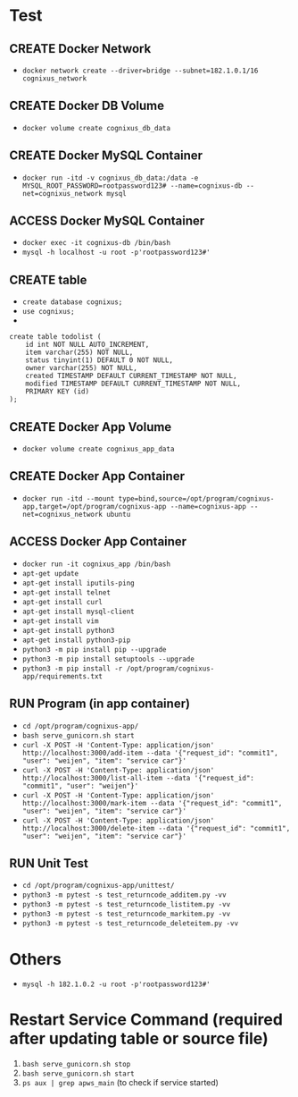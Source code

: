 # Test
## CREATE Docker Network
- ```docker network create --driver=bridge --subnet=182.1.0.1/16 cognixus_network```

## CREATE Docker DB Volume
- ```docker volume create cognixus_db_data```

## CREATE Docker MySQL Container
- ```docker run -itd -v cognixus_db_data:/data -e MYSQL_ROOT_PASSWORD=rootpassword123# --name=cognixus-db --net=cognixus_network mysql```

## ACCESS Docker MySQL Container
- ```docker exec -it cognixus-db /bin/bash```
- ```mysql -h localhost -u root -p'rootpassword123#'```

## CREATE table
- ```create database cognixus;```
- ```use cognixus;```
- 
```
create table todolist (
    id int NOT NULL AUTO_INCREMENT,
    item varchar(255) NOT NULL,
    status tinyint(1) DEFAULT 0 NOT NULL,
    owner varchar(255) NOT NULL,
    created TIMESTAMP DEFAULT CURRENT_TIMESTAMP NOT NULL,
    modified TIMESTAMP DEFAULT CURRENT_TIMESTAMP NOT NULL,
    PRIMARY KEY (id)
);
```

## CREATE Docker App Volume
- ```docker volume create cognixus_app_data```

## CREATE Docker App Container
- ```docker run -itd --mount type=bind,source=/opt/program/cognixus-app,target=/opt/program/cognixus-app --name=cognixus-app --net=cognixus_network ubuntu```

## ACCESS Docker App Container
- ```docker run -it cognixus_app /bin/bash```
- ```apt-get update```
- ```apt-get install iputils-ping```
- ```apt-get install telnet```
- ```apt-get install curl```
- ```apt-get install mysql-client```
- ```apt-get install vim```
- ```apt-get install python3```
- ```apt-get install python3-pip```
- ```python3 -m pip install pip --upgrade```
- ```python3 -m pip install setuptools --upgrade```
- ```python3 -m pip install -r /opt/program/cognixus-app/requirements.txt```

## RUN Program (in app container)
- ```cd /opt/program/cognixus-app/```
- ```bash serve_gunicorn.sh start```
- ```curl -X POST -H 'Content-Type: application/json' http://localhost:3000/add-item --data '{"request_id": "commit1", "user": "weijen", "item": "service car"}'```
- ```curl -X POST -H 'Content-Type: application/json' http://localhost:3000/list-all-item --data '{"request_id": "commit1", "user": "weijen"}'```
- ```curl -X POST -H 'Content-Type: application/json' http://localhost:3000/mark-item --data '{"request_id": "commit1", "user": "weijen", "item": "service car"}'```
- ```curl -X POST -H 'Content-Type: application/json' http://localhost:3000/delete-item --data '{"request_id": "commit1", "user": "weijen", "item": "service car"}'```

## RUN Unit Test
- ```cd /opt/program/cognixus-app/unittest/```
- ```python3 -m pytest -s test_returncode_additem.py -vv```
- ```python3 -m pytest -s test_returncode_listitem.py -vv```
- ```python3 -m pytest -s test_returncode_markitem.py -vv```
- ```python3 -m pytest -s test_returncode_deleteitem.py -vv```






# Others
- ```mysql -h 182.1.0.2 -u root -p'rootpassword123#'```





# Restart Service Command (required after updating table or source file)
1. ```bash serve_gunicorn.sh stop```
2. ```bash serve_gunicorn.sh start```
3. ```ps aux | grep apws_main``` (to check if service started)
